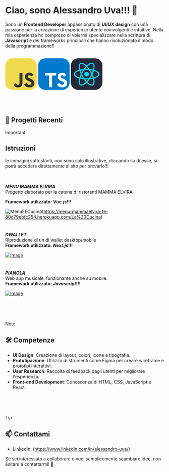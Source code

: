 # Ciao, sono Alessandro Uva!!! 👋

Sono un **Frontend Developer** appassionato di **UI/UX design** con una passione per la creazione di esperienze utente coinvolgenti e intuitive. Nella mia esperienza ho compreso di volermi specializzare nella scrittura di **Javascript** e dei frameworks principali che hanno rivoluzionato il modo della programmazione!!<br>
<br>
>
>
![Alt text](https://github.com/Alex-Uva89/Alex-Uva89/blob/main/Javascript.svg)
![Alt text](https://github.com/Alex-Uva89/Alex-Uva89/blob/main/Typescript.svg)
![Alt text](https://github.com/Alex-Uva89/Alex-Uva89/blob/main/React_js.svg)
<br>
<br>
<br>
<br>
## 🎨 Progetti Recenti

> [!IMPORTANT]
> <h2>Istruzioni</h1>
>
> le immagini sottostanti, non sono solo illustrative, cliccando su di esse, si potrà accedere direttamente al sito per provarlo!!! 
<br>
<br>
<strong><I>MENU MAMMA ELVIRA</I></strong><br>
Progetto elaborato per la catena di ristoranti MAMMA ELVIRA
 
<b>Framework utilizzato: <i>Vue.js</i>!!!</b>


![MenuFECucina](https://github.com/user-attachments/assets/ec4f0805-397b-4f7b-a892-dc7044f07f6e)(https://menu-mammaelvira-fe-80d79ebfc254.herokuapp.com/La%20Cucina)

#
<strong><I>DWALLET</I></strong><br>
Riproduzione di un di wallet desktop/mobile<br>
<b>Framework utilizzato: <i>Next.js</i>!!!</b>

[![image](https://github.com/Alex-Uva89/Alex-Uva89/assets/96201447/405f72a0-5f89-4312-a51e-00290f9d5277)](https://dchatuva.netlify.app/)

#

<strong><I>PIANOLA</I></strong><br>
Web app musicale, funzionante anche su mobile.<br>
<b>Framework utilizzato: <i>Javascript</i>!!!</b>



[![image](https://github.com/Alex-Uva89/Alex-Uva89/assets/96201447/2f267559-efab-4370-bf3b-4b8adf5e5621)](https://incredible-snickerdoodle-e25235.netlify.app/)

<br>
<br>
<br>

> [!NOTE]
> <h2>🛠 Competenze</h1>

- **UI Design**: Creazione di layout, colori, icone e tipografia.
- **Prototipazione**: Utilizzo di strumenti come Figma per creare wireframe e prototipi interattivi.
- **User Research**: Raccolta di feedback dagli utenti per migliorare l'esperienza.
- **Front-end Development**: Conoscenza di HTML, CSS, JavaScript e React.
<br>
<br>
<br>

> [!TIP]
> <h2>📫 Contattami</h2>

- LinkedIn: (https://www.linkedin.com/in/alessandro-uva/)

Se sei interessato a collaborare o vuoi semplicemente scambiare idee, non esitare a contattarmi! 🚀


